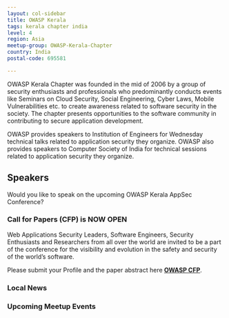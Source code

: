 ```yaml
---
layout: col-sidebar
title: OWASP Kerala
tags: kerala chapter india
level: 4
region: Asia
meetup-group: OWASP-Kerala-Chapter
country: India
postal-code: 695581

---
```


OWASP Kerala Chapter was founded in the mid of 2006 by a group of security enthusiasts and professionals who predominantly conducts events like Seminars on Cloud Security, Social Engineering, Cyber Laws, Mobile Vulnerabilities etc. to create awareness related to software security in the society. The chapter presents opportunities to the software community in contributing to secure application development.

OWASP provides speakers to Institution of Engineers for Wednesday technical talks related to application security they organize. OWASP also provides speakers to Computer Society of India for technical sessions related to application security they organize.

## Speakers

Would you like to speak on the upcoming OWASP Kerala AppSec Conference?

### Call for Papers (CFP) is NOW OPEN

Web Applications Security Leaders, Software Engineers, Security Enthusiasts and Researchers from all over the world are invited to be a part of the conference for the visibility and evolution in the safety and security of the world’s software.


Please submit your Profile and the paper abstract here **[OWASP CFP](https://forms.gle/9HaieZZiHHKKKQzQ7)**.

### Local News

### Upcoming Meetup Events
<!-- We will be conducting Clubhouse Meet every **Wednesday** -->

<!-- [OWASP Kerala - Cloud Security - 23rd July 2022](events/23-july-2022)

![OWASP Kerala - Cloud Security - 23rd July 2022](assets/images/owasp-kerala-cloud-security-july-2022.jpeg)

### [Register Now](https://www.meetup.com/OWASP-Kerala-Chapter/events/287209863/) -->

<!-- <video width="60%" height="60%" autoplay muted>
<source src="assets/images/jun_09_2021.mp4" type="video/mp4">
</video> -->
